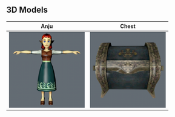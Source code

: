 ## 3D Models

Anju             |  Chest |
:-------------------------:|:-------------------------:
<img src="https://github.com/hpotechius/DCAITI-Project/blob/master/3D%20Models/anju/anju_preview.png" width="200">|<img src="https://github.com/hpotechius/DCAITI-Project/blob/master/3D%20Models/chest/chest_preview.png" width="200">